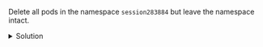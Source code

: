 Delete all pods in the namespace `session283884` but leave the namespace intact.

<details><summary>Solution</summary>
<br>

```bash
kubectl -n session283884 delete pods --all
```{{exec}}

</details>